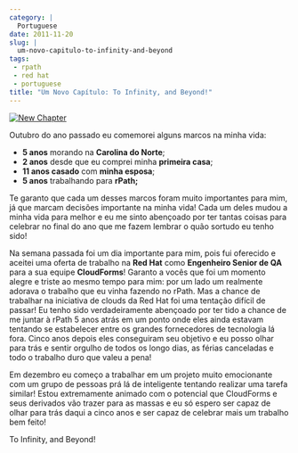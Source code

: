 ```yaml
---
category: |
  Portuguese
date: 2011-11-20
slug: |
  um-novo-capitulo-to-infinity-and-beyond
tags:
 - rpath
 - red hat
 - portuguese
title: "Um Novo Capítulo: To Infinity, and Beyond!"
---
```


[![New
Chapter](http://farm5.staticflickr.com/4015/4404707325_3368a9e022_m_d.jpg)](http://www.flickr.com/photos/koalazymonkey/4404707325/)

Outubro do ano passado eu comemorei alguns marcos na minha vida:

-   **5 anos** morando na **Carolina do Norte**;
-   **2 anos** desde que eu comprei minha **primeira casa**;
-   **11 anos casado** com **minha esposa**;
-   **5 anos** trabalhando para **rPath;**

Te garanto que cada um desses marcos foram muito importantes para mim,
já que marcam decisões importante na minha vida! Cada um deles mudou a
minha vida para melhor e eu me sinto abençoado por ter tantas coisas
para celebrar no final do ano que me fazem lembrar o quão sortudo eu
tenho sido!

Na semana passada foi um dia importante para mim, pois fui oferecido e
aceitei uma oferta de trabalho na **Red Hat** como **Engenheiro Senior
de QA** para a sua equipe **CloudForms**! Garanto a vocês que foi um
momento alegre e triste ao mesmo tempo para mim: por um lado um
realmente adorava o trabalho que eu vinha fazendo no rPath. Mas a chance
de trabalhar na iniciativa de clouds da Red Hat foi uma tentação difícil
de passar! Eu tenho sido verdadeiramente abençoado por ter tido a chance
de me juntar à rPath 5 anos atrás em um ponto onde eles ainda estavam
tentando se estabelecer entre os grandes fornecedores de tecnologia lá
fora. Cinco anos depois eles conseguiram seu objetivo e eu posso olhar
para trás e sentir orgulho de todos os longo dias, as férias canceladas
e todo o trabalho duro que valeu a pena!

Em dezembro eu começo a trabalhar em um projeto muito emocionante com um
grupo de pessoas prá lá de inteligente tentando realizar uma tarefa
similar! Estou extremamente animado com o potencial que CloudForms e
seus derivados vão trazer para as massas e eu só espero ser capaz de
olhar para trás daqui a cinco anos e ser capaz de celebrar mais um
trabalho bem feito!

To Infinity, and Beyond!
